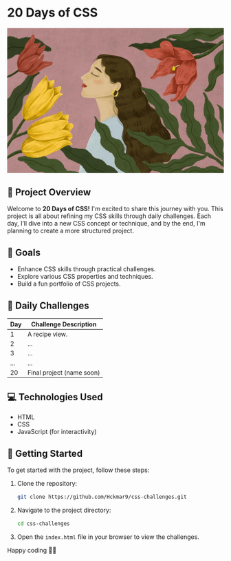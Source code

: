# 20 Days of CSS

![20 days of CSS](/woman.jpg)

## 📅 Project Overview

Welcome to **20 Days of CSS!** I'm excited to share this journey with you. This project is all about refining my CSS skills through daily challenges. Each day, I’ll dive into a new CSS concept or technique, and by the end, I'm planning to create a more structured project.

## 🎯 Goals

- Enhance CSS skills through practical challenges.
- Explore various CSS properties and techniques.
- Build a fun portfolio of CSS projects.

## 📆 Daily Challenges

| Day | Challenge Description     |
| --- | ------------------------- |
| 1   | A recipe view.            |
| 2   | ...                       |
| 3   | ...                       |
| ... | ...                       |
| 20  | Final project (name soon) |

## 💻 Technologies Used

- HTML
- CSS
- JavaScript (for interactivity)

## 🌟 Getting Started

To get started with the project, follow these steps:

1. Clone the repository:
   ```bash
   git clone https://github.com/Hckmar9/css-challenges.git
   ```
2. Navigate to the project directory:
   ```bash
   cd css-challenges
   ```
3. Open the `index.html` file in your browser to view the challenges.

Happy coding 🎨✨
